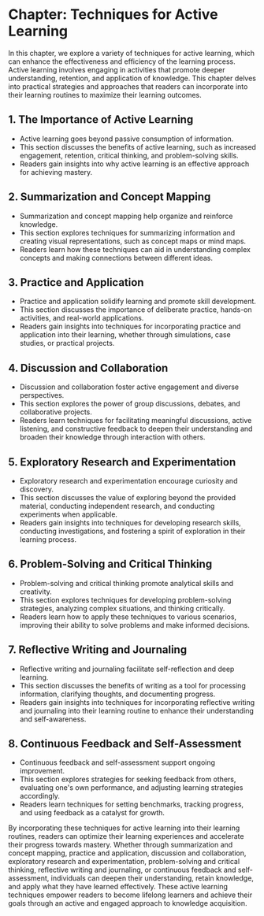 Chapter: Techniques for Active Learning
=======================================

In this chapter, we explore a variety of techniques for active learning, which can enhance the effectiveness and efficiency of the learning process. Active learning involves engaging in activities that promote deeper understanding, retention, and application of knowledge. This chapter delves into practical strategies and approaches that readers can incorporate into their learning routines to maximize their learning outcomes.

**1. The Importance of Active Learning**
----------------------------------------

* Active learning goes beyond passive consumption of information.
* This section discusses the benefits of active learning, such as increased engagement, retention, critical thinking, and problem-solving skills.
* Readers gain insights into why active learning is an effective approach for achieving mastery.

**2. Summarization and Concept Mapping**
----------------------------------------

* Summarization and concept mapping help organize and reinforce knowledge.
* This section explores techniques for summarizing information and creating visual representations, such as concept maps or mind maps.
* Readers learn how these techniques can aid in understanding complex concepts and making connections between different ideas.

**3. Practice and Application**
-------------------------------

* Practice and application solidify learning and promote skill development.
* This section discusses the importance of deliberate practice, hands-on activities, and real-world applications.
* Readers gain insights into techniques for incorporating practice and application into their learning, whether through simulations, case studies, or practical projects.

**4. Discussion and Collaboration**
-----------------------------------

* Discussion and collaboration foster active engagement and diverse perspectives.
* This section explores the power of group discussions, debates, and collaborative projects.
* Readers learn techniques for facilitating meaningful discussions, active listening, and constructive feedback to deepen their understanding and broaden their knowledge through interaction with others.

**5. Exploratory Research and Experimentation**
-----------------------------------------------

* Exploratory research and experimentation encourage curiosity and discovery.
* This section discusses the value of exploring beyond the provided material, conducting independent research, and conducting experiments when applicable.
* Readers gain insights into techniques for developing research skills, conducting investigations, and fostering a spirit of exploration in their learning process.

**6. Problem-Solving and Critical Thinking**
--------------------------------------------

* Problem-solving and critical thinking promote analytical skills and creativity.
* This section explores techniques for developing problem-solving strategies, analyzing complex situations, and thinking critically.
* Readers learn how to apply these techniques to various scenarios, improving their ability to solve problems and make informed decisions.

**7. Reflective Writing and Journaling**
----------------------------------------

* Reflective writing and journaling facilitate self-reflection and deep learning.
* This section discusses the benefits of writing as a tool for processing information, clarifying thoughts, and documenting progress.
* Readers gain insights into techniques for incorporating reflective writing and journaling into their learning routine to enhance their understanding and self-awareness.

**8. Continuous Feedback and Self-Assessment**
----------------------------------------------

* Continuous feedback and self-assessment support ongoing improvement.
* This section explores strategies for seeking feedback from others, evaluating one's own performance, and adjusting learning strategies accordingly.
* Readers learn techniques for setting benchmarks, tracking progress, and using feedback as a catalyst for growth.

By incorporating these techniques for active learning into their learning routines, readers can optimize their learning experiences and accelerate their progress towards mastery. Whether through summarization and concept mapping, practice and application, discussion and collaboration, exploratory research and experimentation, problem-solving and critical thinking, reflective writing and journaling, or continuous feedback and self-assessment, individuals can deepen their understanding, retain knowledge, and apply what they have learned effectively. These active learning techniques empower readers to become lifelong learners and achieve their goals through an active and engaged approach to knowledge acquisition.
